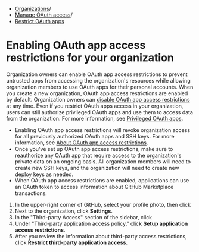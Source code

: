   * [Organizations](https://docs.github.com/en/organizations "Organizations")/
  * [Manage OAuth access](https://docs.github.com/en/organizations/managing-oauth-access-to-your-organizations-data "Manage OAuth access")/
  * [Restrict OAuth apps](https://docs.github.com/en/organizations/managing-oauth-access-to-your-organizations-data/enabling-oauth-app-access-restrictions-for-your-organization "Restrict OAuth apps")


# Enabling OAuth app access restrictions for your organization
Organization owners can enable OAuth app access restrictions to prevent untrusted apps from accessing the organization's resources while allowing organization members to use OAuth apps for their personal accounts.
When you create a new organization, OAuth app access restrictions are enabled by default. Organization owners can [disable OAuth app access restrictions](https://docs.github.com/en/organizations/managing-oauth-access-to-your-organizations-data/disabling-oauth-app-access-restrictions-for-your-organization) at any time.
Even if you restrict OAuth apps access in your organization, users can still authorize privileged OAuth apps and use them to access data from the organization. For more information, see [Privileged OAuth apps](https://docs.github.com/en/apps/oauth-apps/using-oauth-apps/privileged-oauth-apps).
  * Enabling OAuth app access restrictions will revoke organization access for all previously authorized OAuth apps and SSH keys. For more information, see [About OAuth app access restrictions](https://docs.github.com/en/organizations/managing-oauth-access-to-your-organizations-data/about-oauth-app-access-restrictions).
  * Once you've set up OAuth app access restrictions, make sure to reauthorize any OAuth app that require access to the organization's private data on an ongoing basis. All organization members will need to create new SSH keys, and the organization will need to create new deploy keys as needed.
  * When OAuth app access restrictions are enabled, applications can use an OAuth token to access information about GitHub Marketplace transactions.


  1. In the upper-right corner of GitHub, select your profile photo, then click 
  2. Next to the organization, click **Settings**.
  3. In the "Third-party Access" section of the sidebar, click 
  4. Under "Third-party application access policy," click **Setup application access restrictions**.
  5. After you review the information about third-party access restrictions, click **Restrict third-party application access**.


